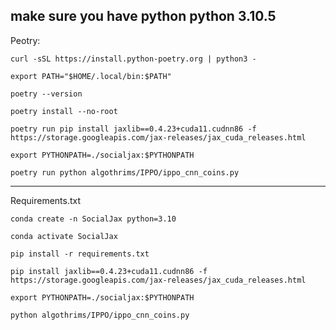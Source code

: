 make sure you have python python 3.10.5
---

Peotry:

```
curl -sSL https://install.python-poetry.org | python3 -
```
```
export PATH="$HOME/.local/bin:$PATH"
```
```
poetry --version
```
```
poetry install --no-root
```
```
poetry run pip install jaxlib==0.4.23+cuda11.cudnn86 -f https://storage.googleapis.com/jax-releases/jax_cuda_releases.html
```
```
export PYTHONPATH=./socialjax:$PYTHONPATH
```
```
poetry run python algothrims/IPPO/ippo_cnn_coins.py 
```

---

Requirements.txt
```
conda create -n SocialJax python=3.10
```
```
conda activate SocialJax
```
```
pip install -r requirements.txt
```
```
pip install jaxlib==0.4.23+cuda11.cudnn86 -f https://storage.googleapis.com/jax-releases/jax_cuda_releases.html
```
```
export PYTHONPATH=./socialjax:$PYTHONPATH
```
```
python algothrims/IPPO/ippo_cnn_coins.py 
```
